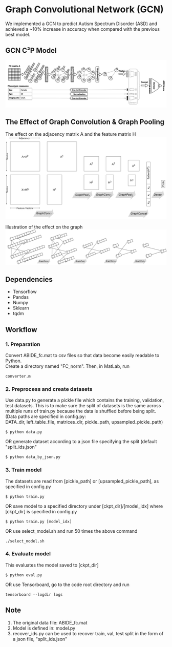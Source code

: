 # Graph Convolutional Network (GCN)
We implemented a GCN to predict Autism Spectrum Disorder (ASD) and achieved a ~10% increase in accuracy when compared with the previous best model.

## GCN C²P Model
![GCN architecture](images/gcn_c2p.png)

## The Effect of Graph Convolution & Graph Pooling
The effect on the adjacency matrix A and the feature matrix H
![GCN architecture](images/GCN_matrices.jpg)

Illustration of the effect on the graph
![GCN graph](images/GCN_semantics.jpg)

## Dependencies
  * Tensorflow
  * Pandas
  * Numpy
  * Sklearn
  * tqdm

## Workflow
### 1. Preparation
Convert ABIDE_fc.mat to csv files so that data become easily readable to Python. <br>
Create a directory named "FC_norm". Then, in MatLab, run
```
converter.m
```

### 2. Preprocess and create datasets
Use data.py to generate a pickle file which contains the training, validation, test datasets. This is to make sure the split of datasets is the same across multiple runs of train.py because the data is shuffled before being split.<br>
(Data paths are specified in config.py: <br>
DATA_dir, left_table_file, matrices_dir, pickle_path, upsampled_pickle_path)
```
$ python data.py
```
OR generate dataset according to a json file specifying the split (default "split_ids.json"
```
$ python data_by_json.py
```

### 3. Train model
The datasets are read from [pickle_path] or [upsampled_pickle_path], as specified in config.py
```
$ python train.py
```
OR save model to a specified directory under [ckpt_dir]/[model_idx] where [ckpt_dir] is specified in config.py
```
$ python train.py [model_idx]
```
OR use select_model.sh and run 50 times the above command
```
./select_model.sh
```

### 4. Evaluate model
This evaluates the model saved to [ckpt_dir]
```
$ python eval.py
```
OR use Tensorboard, go to the code root directory and run
```
tensorboard --logdir logs
```

## Note
1. The original data file: ABIDE_fc.mat
2. Model is defined in: model.py
3. recover_ids.py can be used to recover train, val, test split in the form of a json file, "split_ids.json"
